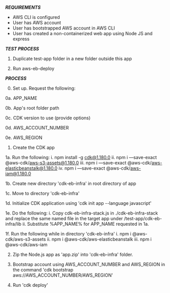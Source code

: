 **_REQUIREMENTS_**

- AWS CLI is configured
- User has AWS account
- User has bootstrapped AWS account in AWS CLI
- User has created a non-containerized web app using Node JS and express

**_TEST PROCESS_**

1. Duplicate test-app folder in a new folder outside this app

2. Run aws-eb-deploy

**_PROCESS_**

0. Set up. Request the following:

0a. APP_NAME

0b. App's root folder path

0c. CDK version to use (provide options)

0d. AWS_ACCOUNT_NUMBER

0e. AWS_REGION

1. Create the CDK app

1a. Run the following:
i. npm install -g cdk@1.180.0
ii. npm i —save-exact @aws-cdk/aws-s3-assets@1.180.0
iii. npm i —save-exact @aws-cdk/aws-elasticbeanstalk@1.180.0
iv. npm i —save-exact @aws-cdk/aws-iam@1.180.0

1b. Create new directory 'cdk-eb-infra' in root directory of app

1c. Move to directory 'cdk-eb-infra'

1d. Initialize CDK application using 'cdk init app --language javascript'

1e. Do the following:
i. Copy cdk-eb-infra-stack.js in ./cdk-eb-infra-stack and replace the same named file in the target app under /test-app/cdk-eb-infra/lib
ii. Substitute %APP_NAME% for APP_NAME requested in 1a.

1f. Run the following while in directory 'cdk-eb-infra'
i. npm i @aws-cdk/aws-s3-assets
ii. npm i @aws-cdk/aws-elasticbeanstalk
iii. npm i @aws-cdk/aws-iam

2. Zip the Node.js app as 'app.zip' into 'cdk-eb-infra' folder.

3. Bootstrap account using AWS_ACCOUNT_NUMBER and AWS_REGION in the command 'cdk bootstrap aws://AWS_ACCOUNT_NUMBER/AWS_REGION'

4. Run 'cdk deploy'
